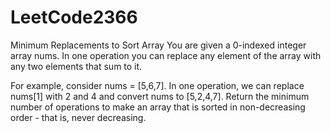 # LeetCode2366
Minimum Replacements to Sort Array
You are given a 0-indexed integer array nums. In one operation you can replace any element of the array with any two elements that sum to it.

For example, consider nums = [5,6,7]. In one operation, we can replace nums[1] with 2 and 4 and convert nums to [5,2,4,7].
Return the minimum number of operations to make an array that is sorted in non-decreasing order - that is, never decreasing.
